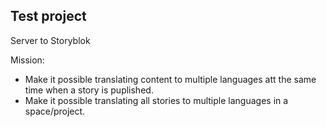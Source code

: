 ## Test project

Server to Storyblok 

Mission: 
* Make it possible translating content to multiple languages att the same time when a story is puplished.  
* Make it possible translating all stories to multiple languages in a space/project. 
